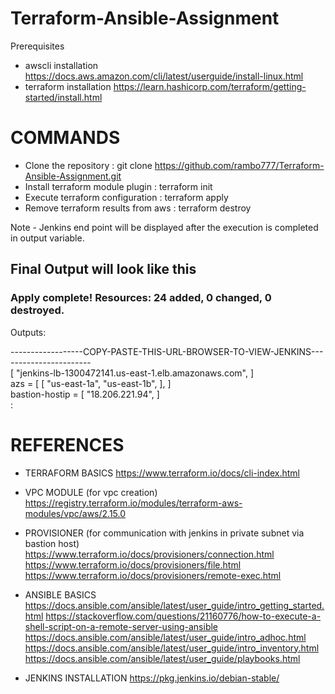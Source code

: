 # Terraform-Ansible-Assignment

Prerequisites
  - awscli installation
    https://docs.aws.amazon.com/cli/latest/userguide/install-linux.html
  - terraform installation
    https://learn.hashicorp.com/terraform/getting-started/install.html
    
# COMMANDS
  - Clone the repository :
    git clone https://github.com/rambo777/Terraform-Ansible-Assignment.git
  - Install terraform module plugin :
    terraform init
  - Execute terraform configuration :
    terraform apply
  - Remove terraform results from aws :
    terraform destroy<br>

Note - Jenkins end point will be displayed after the execution is completed in output variable.<br>
## Final Output will look like this
###  Apply complete! Resources: 24 added, 0 changed, 0 destroyed.
Outputs:

------------------COPY-PASTE-THIS-URL-BROWSER-TO-VIEW-JENKINS-----------------------<br>
[
  "jenkins-lb-1300472141.us-east-1.elb.amazonaws.com",
]<br>
azs = [
  [
    "us-east-1a",
    "us-east-1b",
  ],
]<br>
bastion-hostip = [
  "18.206.221.94",
]<br>
:<br>

# REFERENCES 
- TERRAFORM BASICS
  https://www.terraform.io/docs/cli-index.html

- VPC MODULE (for vpc creation)
  https://registry.terraform.io/modules/terraform-aws-modules/vpc/aws/2.15.0

- PROVISIONER  (for communication with jenkins in private subnet via bastion host)
  https://www.terraform.io/docs/provisioners/connection.html
  https://www.terraform.io/docs/provisioners/file.html
  https://www.terraform.io/docs/provisioners/remote-exec.html
  
- ANSIBLE BASICS
  https://docs.ansible.com/ansible/latest/user_guide/intro_getting_started.html
  https://stackoverflow.com/questions/21160776/how-to-execute-a-shell-script-on-a-remote-server-using-ansible
  https://docs.ansible.com/ansible/latest/user_guide/intro_adhoc.html
  https://docs.ansible.com/ansible/latest/user_guide/intro_inventory.html
  https://docs.ansible.com/ansible/latest/user_guide/playbooks.html
  
- JENKINS INSTALLATION
  https://pkg.jenkins.io/debian-stable/
